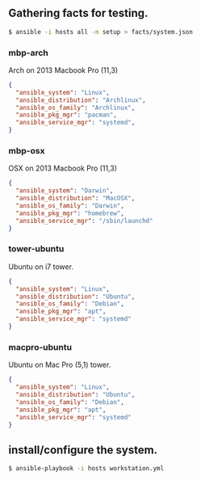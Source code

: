 ## Gathering facts for testing.

```sh
$ ansible -i hosts all -m setup > facts/system.json
```

### mbp-arch

Arch on 2013 Macbook Pro (11,3)

```json
{
  "ansible_system": "Linux",
  "ansible_distribution": "Archlinux",
  "ansible_os_family": "Archlinux",
  "ansible_pkg_mgr": "pacman",
  "ansible_service_mgr": "systemd",
}
```

### mbp-osx

OSX on 2013 Macbook Pro (11,3)

```json
{
  "ansible_system": "Darwin",
  "ansible_distribution": "MacOSX",
  "ansible_os_family": "Darwin",
  "ansible_pkg_mgr": "homebrew",
  "ansible_service_mgr": "/sbin/launchd"
}
```

### tower-ubuntu

Ubuntu on i7 tower.

```json
{
  "ansible_system": "Linux",
  "ansible_distribution": "Ubuntu",
  "ansible_os_family": "Debian",
  "ansible_pkg_mgr": "apt",
  "ansible_service_mgr": "systemd"
}
```

### macpro-ubuntu

Ubuntu on Mac Pro (5,1) tower.

```json
{
  "ansible_system": "Linux", 
  "ansible_distribution": "Ubuntu", 
  "ansible_os_family": "Debian", 
  "ansible_pkg_mgr": "apt", 
  "ansible_service_mgr": "systemd"
}
```

## install/configure the system.

```sh
$ ansible-playbook -i hosts workstation.yml
```
